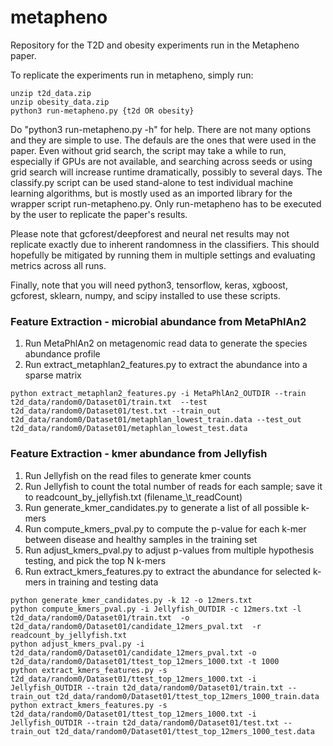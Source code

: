 # metapheno
Repository for the T2D and obesity experiments run in the Metapheno paper.

To replicate the experiments run in metapheno, simply run:

```
unzip t2d_data.zip
unzip obesity_data.zip
python3 run-metapheno.py {t2d OR obesity}
```

Do "python3 run-metapheno.py -h" for help. There are not many options and they are simple to use. The defauls are the ones that were used in the paper. Even without grid search, the script may take a while to run, especially if GPUs are not available, and searching across seeds or using grid search will increase runtime dramatically, possibly to several days. The classify.py script can be used stand-alone to test individual machine learning algorithms, but is mostly used as an imported library for the wrapper script run-metapheno.py. Only run-metapheno has to be executed by the user to replicate the paper's results.

Please note that gcforest/deepforest and neural net results may not replicate exactly due to inherent randomness in the classifiers. This should hopefully be mitigated by running them in multiple settings and evaluating metrics across all runs.

Finally, note that you will need python3, tensorflow, keras, xgboost, gcforest, sklearn, numpy, and scipy installed to use these scripts.


### Feature Extraction - microbial abundance from MetaPhlAn2 
1. Run MetaPhlAn2 on metagenomic read data to generate the species abundance profile
2. Run extract_metaphlan2_features.py to extract the abundance into a sparse matrix

```
python extract_metaphlan2_features.py -i MetaPhlAn2_OUTDIR --train t2d_data/random0/Dataset01/train.txt  --test t2d_data/random0/Dataset01/test.txt --train_out t2d_data/random0/Dataset01/metaphlan_lowest_train.data --test_out t2d_data/random0/Dataset01/metaphlan_lowest_test.data
```

### Feature Extraction - kmer abundance from Jellyfish
1. Run Jellyfish on the read files to generate kmer counts
2. Run Jellyfish to count the total number of reads for each sample; save it to readcount_by_jellyfish.txt (filename_\t_readCount)  
3. Run generate_kmer_candidates.py to generate a list of all possible k-mers
4. Run compute_kmers_pval.py to compute the p-value for each k-mer between disease and healthy samples in the training set
5. Run adjust_kmers_pval.py to adjust p-values from multiple hypothesis testing, and pick the top N k-mers
6. Run extract_kmers_features.py to extract the abundance for selected k-mers in training and testing data

``` 
python generate_kmer_candidates.py -k 12 -o 12mers.txt
python compute_kmers_pval.py -i Jellyfish_OUTDIR -c 12mers.txt -l t2d_data/random0/Dataset01/train.txt  -o t2d_data/random0/Dataset01/candidate_12mers_pval.txt  -r readcount_by_jellyfish.txt
python adjust_kmers_pval.py -i t2d_data/random0/Dataset01/candidate_12mers_pval.txt -o t2d_data/random0/Dataset01/ttest_top_12mers_1000.txt -t 1000
python extract_kmers_features.py -s t2d_data/random0/Dataset01/ttest_top_12mers_1000.txt -i Jellyfish_OUTDIR --train t2d_data/random0/Dataset01/train.txt --train_out t2d_data/random0/Dataset01/ttest_top_12mers_1000_train.data
python extract_kmers_features.py -s t2d_data/random0/Dataset01/ttest_top_12mers_1000.txt -i Jellyfish_OUTDIR --train t2d_data/random0/Dataset01/test.txt --train_out t2d_data/random0/Dataset01/ttest_top_12mers_1000_test.data
```

